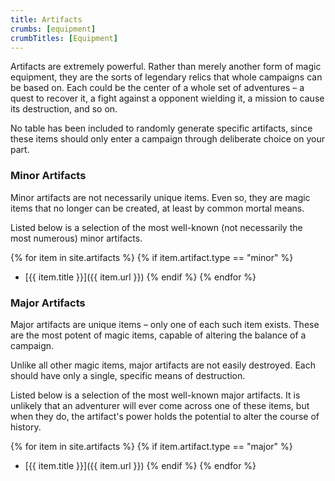 ```yaml
---
title: Artifacts
crumbs: [equipment]
crumbTitles: [Equipment]
---
```


Artifacts are extremely powerful. Rather than merely another form of magic equipment, they are the sorts of legendary relics that whole campaigns can be based on. Each could be the center of a whole set of adventures &ndash; a quest to recover it, a fight against a opponent wielding it, a mission to cause its destruction, and so on.

No table has been included to randomly generate specific artifacts, since these items should only enter a campaign through deliberate choice on your part.

### Minor Artifacts

Minor artifacts are not necessarily unique items. Even so, they are magic items that no longer can be created, at least by common mortal means.

Listed below is a selection of the most well-known (not necessarily the most numerous) minor artifacts.

{% for item in site.artifacts %}
{% if item.artifact.type == "minor" %}
 * [{{ item.title }}]({{ item.url }})
{% endif %}
{% endfor %}

### Major Artifacts

Major artifacts are unique items &ndash; only one of each such item exists. These are the most potent of magic items, capable of altering the balance of a campaign.

Unlike all other magic items, major artifacts are not easily destroyed. Each should have only a single, specific means of destruction.

Listed below is a selection of the most well-known major artifacts. It is unlikely that an adventurer will ever come across one of these items, but when they do, the artifact's power holds the potential to alter the course of history.

{% for item in site.artifacts %}
{% if item.artifact.type == "major" %}
 * [{{ item.title }}]({{ item.url }})
{% endif %}
{% endfor %}

